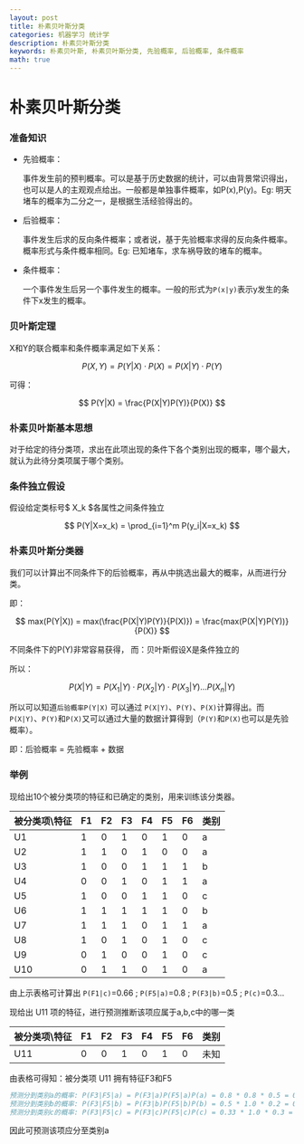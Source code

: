 ```yaml
---
layout: post
title: 朴素贝叶斯分类
categories: 机器学习 统计学
description: 朴素贝叶斯分类
keywords: 朴素贝叶斯, 朴素贝叶斯分类, 先验概率, 后验概率, 条件概率
math: true
---
```


# 朴素贝叶斯分类
### 准备知识

* 先验概率：

    事件发生前的预判概率。可以是基于历史数据的统计，可以由背景常识得出，也可以是人的主观观点给出。一般都是单独事件概率，如P(x),P(y)。Eg: 明天堵车的概率为二分之一，是根据生活经验得出的。

* 后验概率：

    事件发生后求的反向条件概率；或者说，基于先验概率求得的反向条件概率。概率形式与条件概率相同。Eg: 已知堵车，求车祸导致的堵车的概率。

* 条件概率：

    一个事件发生后另一个事件发生的概率。一般的形式为`P(x|y)`表示y发生的条件下x发生的概率。

### 贝叶斯定理

X和Y的联合概率和条件概率满足如下关系：

$$
P(X,Y) = P(Y|X) \cdot P(X) = P(X|Y) \cdot P(Y)
$$

可得：

$$
P(Y|X) = \frac{P(X|Y)P(Y)}{P(X)}
$$

### 朴素贝叶斯基本思想

对于给定的待分类项，求出在此项出现的条件下各个类别出现的概率，哪个最大，就认为此待分类项属于哪个类别。

### 条件独立假设

假设给定类标号$ X_k $各属性之间条件独立

$$
P(Y|X=x_k) = \prod_{i=1}^m P(y_i|X=x_k)
$$

### 朴素贝叶斯分类器

我们可以计算出不同条件下的后验概率，再从中挑选出最大的概率，从而进行分类。

即：

$$
max(P(Y|X)) = max(\frac{P(X|Y)P(Y)}{P(X)}) = \frac{max(P(X|Y)P(Y))}{P(X)}
$$

不同条件下的P(Y)非常容易获得，
而：贝叶斯假设X是条件独立的

所以：

$$
P(X|Y) = P(X_1|Y) \cdot P(X_2|Y) \cdot P(X_3|Y)...P(X_n|Y)
$$

所以可以知道`后验概率P(Y|X)` 可以通过 `P(X|Y)`、`P(Y)`、`P(X)`计算得出。而`P(X|Y)`、`P(Y)`和`P(X)`又可以通过大量的数据计算得到（`P(Y)`和`P(X)`也可以是先验概率）。

即：后验概率 = 先验概率 + 数据

### 举例

现给出10个被分类项的特征和已确定的类别，用来训练该分类器。

| 被分类项\特征  | F1  |  F2 | F3  | F4  | F5  | F6  | 类别  |
|---|---|---|---|---|---|---|---|
| U1  | 1  | 0 | 1  | 0  |  1 |  0 |  a |
| U2  | 1  | 1 | 0  | 1  |  0 |  0 |  a |
| U3  | 1  | 0 | 0  | 1  |  1 |  1 |  b |
| U4  | 0  | 0 | 1  | 0  |  1 |  1 |  a |
| U5  | 1  | 0 | 0  | 1  |  1 |  0 |  c |
| U6  | 1  | 1 | 1  | 1  |  1 |  0 |  b |
| U7  | 1  | 1 | 1  | 0  |  1 |  1 |  a |
| U8  | 1  | 0 | 1  | 0  |  1 |  0 |  c |
| U9  | 0  | 1 | 0  | 0  |  1 |  0 |  c |
| U10  | 0  | 1 | 1 | 0  |  1 |  0 |  a |

由上示表格可计算出 `P(F1|c)`=0.66 ; `P(F5|a)`=0.8 ; `P(F3|b)`=0.5 ; `P(c)`=0.3…

现给出 U11 项的特征，进行预测推断该项应属于a,b,c中的哪一类

| 被分类项\特征  | F1  |  F2 | F3  | F4  | F5  | F6  | 类别  |
|---|---|---|---|---|---|---|---|
| U11  | 0  | 0 | 1  | 0  |  1 |  0 |  未知 |

由表格可得知：被分类项 U11 拥有特征F3和F5

``` comments
预测分到类别a的概率: P(F3|F5|a) = P(F3|a)P(F5|a)P(a) = 0.8 * 0.8 * 0.5 = 0.32
预测分到类别b的概率: P(F3|F5|b) = P(F3|b)P(F5|b)P(b) = 0.5 * 1.0 * 0.2 = 0.1
预测分到类别c的概率: P(F3|F5|c) = P(F3|c)P(F5|c)P(c) = 0.33 * 1.0 * 0.3 = 0.099
```

因此可预测该项应分至类别a